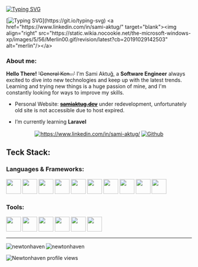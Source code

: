 [![Typing SVG](https://readme-typing-svg.demolab.com?font=Press+Start+2P&size=22&pause=1000&color=09EDFF&background=FFFFFF00&multiline=true&width=300&height=40&lines=NewtonHaven)](https://github.com/newtonhaven?tab=repositories)

[![Typing SVG](https://readme-typing-svg.demolab.com?font=&size=22&duration=1500&pause=500&color=09EDFF&background=FFFFFF00&multiline=true&repeat=false&width=512&height=100&lines=Hi!+Nice+to+See+you.;Feel+free+to+look+around.)](https://git.io/typing-svg)
<a href="https://www.linkedin.com/in/sami-aktug/" target="blank"><img align="right" src="https://static.wikia.nocookie.net/the-microsoft-windows-xp/images/5/56/Merlin00.gif/revision/latest?cb=20191029142503" alt="merlin"/></a>

<h3 align="left">About me:</h3>

  __Hello There!__  ~~'General Ken...'~~ I'm Sami Aktuğ, a __Software Engineer__ always excited to dive into new technologies and keep up with the latest trends. Learning and trying new things is a huge passion of mine, and I'm constantly looking for ways to improve my skills.

-  Personal Website: ~~**[samiaktug.dev](https://samiaktug.dev/)**~~ under redevelopment, unfortunately old site is not accessible due to host expired.

-  I’m currently learning __Laravel__


<p align="center">
  <a href="https://www.linkedin.com/in/sami-aktug/" target="blank"><img align="center" src="https://img.shields.io/badge/linkedin-%230077B5.svg?&style=for-the-badge&logo=linkedin&logoColor=white" alt="https://www.linkedin.com/in/sami-aktug/"/></a>
  <a href="https://github.com/newtonhaven?tab=repositories" target="_blank"><img align="center" alt="Github" src="https://img.shields.io/badge/GitHub-%2312100E.svg?&style=for-the-badge&logo=Github&logoColor=white" /></a>
</p>

<h2 align="left">Teck Stack:</h2>
<h3 align="left">Languages & Frameworks:</h3>
  <p align="left">
<img src="https://cdn.jsdelivr.net/gh/devicons/devicon@latest/icons/cplusplus/cplusplus-original.svg" width="40" height="40" />
<img src="https://cdn.jsdelivr.net/gh/devicons/devicon@latest/icons/c/c-original.svg" width="40" height="40" />
<img src="https://cdn.jsdelivr.net/gh/devicons/devicon@latest/icons/python/python-original.svg" width="40" height="40" />        
<img src="https://cdn.jsdelivr.net/gh/devicons/devicon@latest/icons/php/php-original.svg" width="40" height="40"/>
<img src="https://cdn.jsdelivr.net/gh/devicons/devicon@latest/icons/mysql/mysql-original-wordmark.svg" width="40" height="40"/>
<img src="https://cdn.jsdelivr.net/gh/devicons/devicon@latest/icons/javascript/javascript-original.svg" width="40" height="40"/>
<img src="https://cdn.jsdelivr.net/gh/devicons/devicon@latest/icons/jquery/jquery-original-wordmark.svg" width="40" height="40"/>        
<img src="https://cdn.jsdelivr.net/gh/devicons/devicon@latest/icons/bootstrap/bootstrap-original.svg" width="40" height="40" />      
<img src="https://cdn.jsdelivr.net/gh/devicons/devicon@latest/icons/css3/css3-original.svg" width="40" height="40" />
<img src="https://cdn.jsdelivr.net/gh/devicons/devicon@latest/icons/html5/html5-original.svg" width="40" height="40" />
</p>
<h3 align="left">Tools:</h3>
  <p align="left"> 
<img src="https://cdn.jsdelivr.net/gh/devicons/devicon@latest/icons/vscode/vscode-original.svg" width="40" height="40" />
<img src="https://cdn.jsdelivr.net/gh/devicons/devicon@latest/icons/visualstudio/visualstudio-original.svg" width="40" height="40" />
<img src="https://cdn.jsdelivr.net/gh/devicons/devicon@latest/icons/phpstorm/phpstorm-original.svg" width="40" height="40" />
<img src="https://cdn.jsdelivr.net/gh/devicons/devicon@latest/icons/docker/docker-original-wordmark.svg" width="40" height="40" />         
<img src="https://cdn.jsdelivr.net/gh/devicons/devicon@latest/icons/jira/jira-original-wordmark.svg" width="40" height="40" />        
<img src="https://cdn.jsdelivr.net/gh/devicons/devicon@latest/icons/git/git-original.svg" width="40" height="40" />
</p>
<hr>

<p><img align="left" src="https://github-readme-stats.vercel.app/api/top-langs?username=newtonhaven&show_icons=true&theme=holi&locale=en&layout=compact" alt="newtonhaven" /></p>
<p><img align="center" src="https://github-readme-stats.vercel.app/api?username=newtonhaven&show_icons=true&theme=holi&locale=en&rank_icon=github" alt="newtonhaven" /></p>

![Newtonhaven profile views](https://komarev.com/ghpvc/?username=newtonhaven&abbreviated=true)
